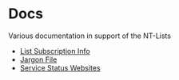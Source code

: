 # Docs
Various documentation in support of the NT-Lists

* [List Subscription Info](https://git.io/fjbxQ)
* [Jargon File](https://git.io/fjbxH)
* [Service Status Websites](https://git.io/fjbx7)
